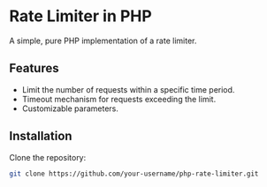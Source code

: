 # Rate Limiter in PHP
A simple, pure PHP implementation of a rate limiter.

## Features
- Limit the number of requests within a specific time period.
- Timeout mechanism for requests exceeding the limit.
- Customizable parameters.

## Installation

Clone the repository:
```bash
git clone https://github.com/your-username/php-rate-limiter.git
```
